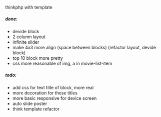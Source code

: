 thinkphp with template

##### done:
 - devide block
 - 2 column layout
 - infinite slider
 - make 4x3 more align (space between blocks) (refactor layout, devide block)
 - top 10 block more pretty
  - css more reasonable of img, a in movie-list-item
##### todo:
 - add css for text title of block, more real
 - more decoration for these titles
 - more basic responsive for device screen
 - auto slide poster
 - think template refactor


